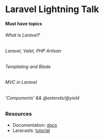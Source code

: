 # Laravel Lightning Talk

#### Must have topics

###### What is Laravel?

###### Laravel, Valet, PHP Artisan

###### Templating and Blade

###### MVC in Laravel

###### 'Components' && @extends/@yield

### Resources
* Documentation: [docs](https://laravel.com/docs/5.5)
* Laracasts: [tutorial](https://laracasts.com/series/laravel-from-scratch-2017)